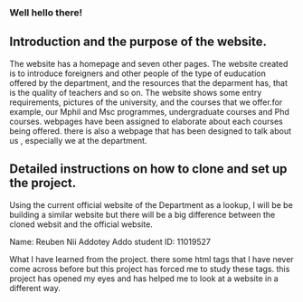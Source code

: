 ### Well hello there!

## Introduction and the purpose of the website.
The website has a homepage and seven other pages. The website created is to introduce foreigners and other people of the type of euducation offered by the department, and the resources that the deparment has, that is the quality of teachers and so on. The website shows some entry requirements, pictures of the university, and the courses that we offer.for example, our Mphil and Msc programmes, undergraduate courses and Phd courses. webpages have been assigned to elaborate about each courses being offered. there is also a webpage that has been designed to talk about us , especially we at the department.

## Detailed instructions on how to clone and set up the project.
Using the current official website of the Department as a lookup, I will be be building a similar website but there will be a big difference between the cloned websit and the official website.

 Name: Reuben Nii Addotey Addo
 student ID: 11019527 

 What I have learned from the project.
 there some html tags that I have never come across before but this project has forced me to study these tags. this project has opened my eyes and has helped me to look at a website in a different way.

